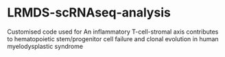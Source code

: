 # LRMDS-scRNAseq-analysis
Customised code used for An inflammatory T-cell-stromal axis contributes to hematopoietic stem/progenitor cell failure and clonal evolution in human myelodysplastic syndrome

